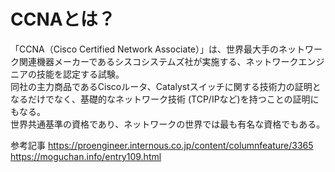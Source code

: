 # CCNAとは？
「CCNA（Cisco Certified Network Associate）」は、世界最大手のネットワーク関連機器メーカーであるシスコシステムズ社が実施する、ネットワークエンジニアの技能を認定する試験。  
同社の主力商品であるCiscoルータ、Catalystスイッチに関する技術力の証明となるだけでなく、基礎的なネットワーク技術 (TCP/IPなど)を持つことの証明にもなる。  
世界共通基準の資格であり、ネットワークの世界では最も有名な資格でもある。

参考記事
https://proengineer.internous.co.jp/content/columnfeature/3365
https://moguchan.info/entry109.html
